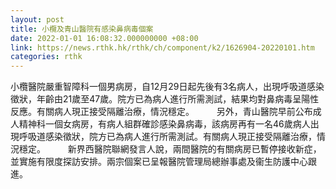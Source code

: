 ```yaml
---
layout: post
title: 小欖及青山醫院有感染鼻病毒個案
date: 2022-01-01 16:08:32.000000000 +08:00
link: https://news.rthk.hk/rthk/ch/component/k2/1626904-20220101.htm
categories: rthk
---
```


小欖醫院嚴重智障科一個男病房，自12月29日起先後有3名病人，出現呼吸道感染徵狀，年齡由21歲至47歲。院方已為病人進行所需測試，結果均對鼻病毒呈陽性反應。有關病人現正接受隔離治療，情況穩定。
　　 
另外，青山醫院早前公布成人精神科一個女病房，有病人組群確診感染鼻病毒，該病房再有一名46歲病人出現呼吸道感染徵狀，院方已為病人進行所需測試。有關病人現正接受隔離治療，情況穩定。
　　 
新界西醫院聯網發言人說，兩間醫院的有關病房已暫停接收新症，並實施有限度探訪安排。兩宗個案已呈報醫院管理局總辦事處及衞生防護中心跟進。
